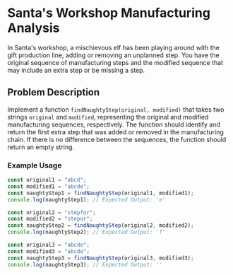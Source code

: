 # Santa's Workshop Manufacturing Analysis

In Santa's workshop, a mischievous elf has been playing around with the gift production line, adding or removing an unplanned step. You have the original sequence of manufacturing steps and the modified sequence that may include an extra step or be missing a step.

## Problem Description

Implement a function `findNaughtyStep(original, modified)` that takes two strings `original` and `modified`, representing the original and modified manufacturing sequences, respectively. The function should identify and return the first extra step that was added or removed in the manufacturing chain. If there is no difference between the sequences, the function should return an empty string.

### Example Usage

```javascript
const original1 = "abcd";
const modified1 = "abcde";
const naughtyStep1 = findNaughtyStep(original1, modified1);
console.log(naughtyStep1); // Expected Output: 'e'

const original2 = "stepfor";
const modified2 = "stepor";
const naughtyStep2 = findNaughtyStep(original2, modified2);
console.log(naughtyStep2); // Expected Output: 'f'

const original3 = "abcde";
const modified3 = "abcde";
const naughtyStep3 = findNaughtyStep(original3, modified3);
console.log(naughtyStep3); // Expected Output: ''
```
